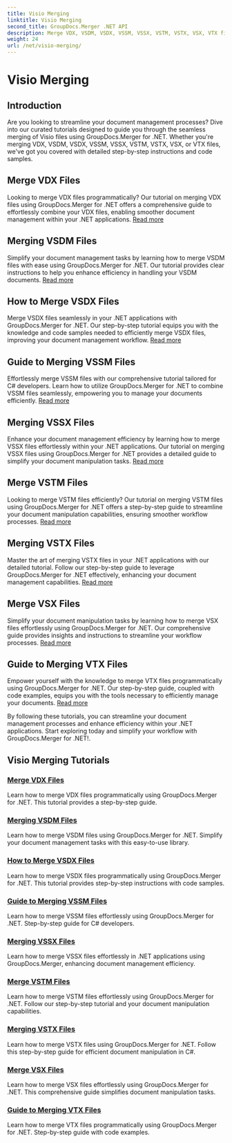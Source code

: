 ```yaml
---
title: Visio Merging
linktitle: Visio Merging
second_title: GroupDocs.Merger .NET API
description: Merge VDX, VSDM, VSDX, VSSM, VSSX, VSTM, VSTX, VSX, VTX files easily using GroupDocs.Merger for .NET. Step-by-step tutorials for seamless document merging.
weight: 24
url: /net/visio-merging/
---
```


# Visio Merging


## Introduction

Are you looking to streamline your document management processes? Dive into our curated tutorials designed to guide you through the seamless merging of Visio files using GroupDocs.Merger for .NET. Whether you're merging VDX, VSDM, VSDX, VSSM, VSSX, VSTM, VSTX, VSX, or VTX files, we've got you covered with detailed step-by-step instructions and code samples.

## Merge VDX Files

Looking to merge VDX files programmatically? Our tutorial on merging VDX files using GroupDocs.Merger for .NET offers a comprehensive guide to effortlessly combine your VDX files, enabling smoother document management within your .NET applications. [Read more](./merge-vdx-files/)

## Merging VSDM Files

Simplify your document management tasks by learning how to merge VSDM files with ease using GroupDocs.Merger for .NET. Our tutorial provides clear instructions to help you enhance efficiency in handling your VSDM documents. [Read more](./merging-vsdm-files/)

## How to Merge VSDX Files

Merge VSDX files seamlessly in your .NET applications with GroupDocs.Merger for .NET. Our step-by-step tutorial equips you with the knowledge and code samples needed to efficiently merge VSDX files, improving your document management workflow. [Read more](./how-to-merge-vsdx-files/)

## Guide to Merging VSSM Files

Effortlessly merge VSSM files with our comprehensive tutorial tailored for C# developers. Learn how to utilize GroupDocs.Merger for .NET to combine VSSM files seamlessly, empowering you to manage your documents efficiently. [Read more](./guide-merging-vssm-files/)

## Merging VSSX Files

Enhance your document management efficiency by learning how to merge VSSX files effortlessly within your .NET applications. Our tutorial on merging VSSX files using GroupDocs.Merger for .NET provides a detailed guide to simplify your document manipulation tasks. [Read more](./merging-vssx-files/)

## Merge VSTM Files

Looking to merge VSTM files efficiently? Our tutorial on merging VSTM files using GroupDocs.Merger for .NET offers a step-by-step guide to streamline your document manipulation capabilities, ensuring smoother workflow processes. [Read more](./merge-vstm-files/)

## Merging VSTX Files

Master the art of merging VSTX files in your .NET applications with our detailed tutorial. Follow our step-by-step guide to leverage GroupDocs.Merger for .NET effectively, enhancing your document management capabilities. [Read more](./merging-vstx-files/)

## Merge VSX Files

Simplify your document manipulation tasks by learning how to merge VSX files effortlessly using GroupDocs.Merger for .NET. Our comprehensive guide provides insights and instructions to streamline your workflow processes. [Read more](./merge-vsx-files/)

## Guide to Merging VTX Files

Empower yourself with the knowledge to merge VTX files programmatically using GroupDocs.Merger for .NET. Our step-by-step guide, coupled with code examples, equips you with the tools necessary to efficiently manage your documents. [Read more](./guide-merging-vtx-files/)

By following these tutorials, you can streamline your document management processes and enhance efficiency within your .NET applications. Start exploring today and simplify your workflow with GroupDocs.Merger for .NET!.
## Visio Merging Tutorials
### [Merge VDX Files](./merge-vdx-files/)
Learn how to merge VDX files programmatically using GroupDocs.Merger for .NET. This tutorial provides a step-by-step guide.
### [Merging VSDM Files](./merging-vsdm-files/)
Learn how to merge VSDM files using GroupDocs.Merger for .NET. Simplify your document management tasks with this easy-to-use library.
### [How to Merge VSDX Files](./how-to-merge-vsdx-files/)
Learn how to merge VSDX files programmatically using GroupDocs.Merger for .NET. This tutorial provides step-by-step instructions with code samples.
### [Guide to Merging VSSM Files](./guide-merging-vssm-files/)
Learn how to merge VSSM files effortlessly using GroupDocs.Merger for .NET. Step-by-step guide for C# developers.
### [Merging VSSX Files](./merging-vssx-files/)
Learn how to merge VSSX files effortlessly in .NET applications using GroupDocs.Merger, enhancing document management efficiency.
### [Merge VSTM Files](./merge-vstm-files/)
Learn how to merge VSTM files effortlessly using GroupDocs.Merger for .NET. Follow our step-by-step tutorial and your document manipulation capabilities.
### [Merging VSTX Files](./merging-vstx-files/)
Learn how to merge VSTX files using GroupDocs.Merger for .NET. Follow this step-by-step guide for efficient document manipulation in C#.
### [Merge VSX Files](./merge-vsx-files/)
Learn how to merge VSX files effortlessly using GroupDocs.Merger for .NET. This comprehensive guide simplifies document manipulation tasks.
### [Guide to Merging VTX Files](./guide-merging-vtx-files/)
Learn how to merge VTX files programmatically using GroupDocs.Merger for .NET. Step-by-step guide with code examples.